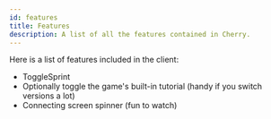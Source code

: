```yaml
---
id: features
title: Features
description: A list of all the features contained in Cherry.
---
```


Here is a list of features included in the client:

- ToggleSprint
- Optionally toggle the game's built-in tutorial (handy if you switch versions a lot)
- Connecting screen spinner (fun to watch)
